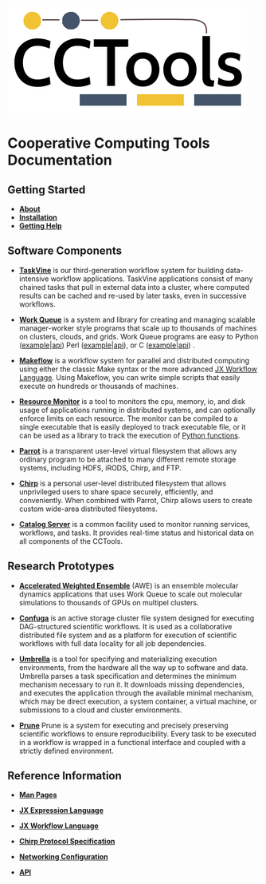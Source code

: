 ![](logos/cctools-logo.png)

# Cooperative Computing Tools Documentation

## Getting Started

- **[About](about.md)**
- **[Installation](install)**
- **[Getting Help](help)**

## Software Components

- [**TaskVine**](taskvine) is our third-generation workflow system
for building data-intensive workflow applications.  TaskVine applications
consist of many chained tasks that pull in external data into a cluster,
where computed results can be cached and re-used by later tasks,
even in successive workflows.

- [**Work Queue**](work_queue) is a system and library for creating and
  managing scalable manager-worker style programs that scale up to thousands of
  machines on clusters, clouds, and grids. Work Queue programs are easy to
Python ([example](work_queue/examples/work_queue_example.py)|[api](api/html/namespaceWorkQueuePython.html))
Perl   ([example](work_queue/examples/work_queue_example.pl)|[api](http://ccl.cse.nd.edu/software/manuals/api/html/work__queue_8h.html)),
or C   ([example](work_queue/examples/work_queue_example.c)|[api](api/html/work__queue_8h.html))
.

- [**Makeflow**](makeflow) is a workflow system for parallel and distributed
  computing using either the classic Make syntax or the more advanced
  [JX Workflow Language](jx-workflow).   Using Makeflow, you can
  write simple scripts that easily execute on hundreds or thousands of
  machines. 

- [**Resource Monitor**](resource_monitor) is a tool to monitors the cpu,
  memory, io, and disk usage of applications running in distributed systems,
  and can optionally enforce limits on each resource. The monitor can be
  compiled to a single executable that is easily deployed to track executable
  file, or it can be used as a library to track the execution of [Python
  functions](api/html/namespaceresource__monitor.html).

- [**Parrot**](parrot) is a transparent user-level virtual filesystem that
  allows any ordinary program to be attached to many different remote storage
  systems, including HDFS, iRODS, Chirp, and FTP. 

- [**Chirp**](chirp)  is a personal user-level distributed filesystem that
  allows unprivileged users to share space securely, efficiently, and
  conveniently. When combined with Parrot, Chirp allows users to create custom
  wide-area distributed filesystems. 

- [**Catalog Server**](catalog) is a common facility used to monitor
  running services, workflows, and tasks.  It provides real-time status
  and historical data on all components of the CCTools.

## Research Prototypes

- [**Accelerated Weighted Ensemble**](awe) (AWE) is an ensemble
  molecular dynamics applications that uses Work Queue to scale
  out molecular simulations to thousands of GPUs on multipel clusters.

- [**Confuga**](confuga) is an active storage cluster file system designed for
  executing DAG-structured scientific workflows. It is used as a collaborative
  distributed file system and as a platform for execution of scientific
  workflows with full data locality for all job dependencies.

- [**Umbrella**](umbrella) is a tool for specifying and materializing execution
  environments, from the hardware all the way up to software and data. Umbrella
  parses a task specification and determines the minimum mechanism necessary to
  run it. It downloads missing dependencies, and executes the application
  through the available minimal mechanism, which may be direct execution, a
  system container, a virtual machine, or submissions to a cloud and cluster environments.

- [**Prune**](prune) Prune is a system for executing and precisely preserving
  scientific workflows to ensure reproducibility.  Every task to be executed in
  a workflow is wrapped in a functional interface and coupled with a strictly
  defined environment.

## Reference Information

- [**Man Pages**](man_pages.md)

- [**JX Expression Language**](jx)

- [**JX Workflow Language**](jx-workflow)

- [**Chirp Protocol Specification**](chirp/chirp_protocol.md)

- [**Networking Configuration**](network)

- [**API**](api/html/index.html)
